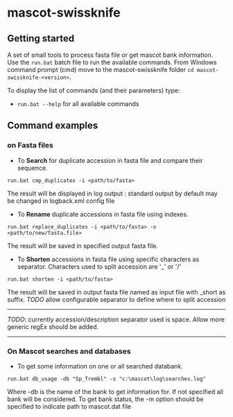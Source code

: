 # mascot-swissknife



## Getting started

A set of small tools to process fasta file or get mascot bank information. Use the `run.bat` batch file to run the available commands. 
From Windows command prompt (cmd) move to the mascot-swissknife folder `cd mascot-swissknife-<version>`.

To display the list of commands (and their parameters) type:
* `run.bat --help` for all available commands


## Command examples

### on Fasta files

- To **Search** for duplicate accession in fasta file and compare their sequence.
```
run.bat cmp_duplicates -i <path/to/fasta> 
```
The result will be displayed in log output : standard output by default may be changed in logback.xml config file

- To **Rename** duplicate accessions in fasta file using indexes.
```
run.bat replace_duplicates -i <path/to/fasta> -o <path/to/new/fasta.file>
```
The result will be saved in specified output fasta file.

- To **Shorten** accessions in fasta file using specific characters as separator. Characters used to split accession are '_' or '/'
```
run.bat shorten -i <path/to/fasta> 
```
The result will be saved in output fasta file named as input file with _short as suffix.
*TODO* allow configurable separator to define where to split accession

---
*TODO*: currently accession/description separator used is space. Allow more generic regEx should be added.

---

### On Mascot searches and databases

- To get some information on one or all searched databank. 
```
run.bat db_usage -db "Sp_Trembl" -s "c:\mascot\log\searches.log" 
```

Where -db is the name of the bank to get information for. If not specified all bank will be considered.
To get bank status, the -m option should be specified to indicate path to mascot.dat file 
